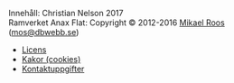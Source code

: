 Innehåll: Christian Nelson 2017  
Ramverket Anax Flat: Copyright &copy; 2012-2016 [Mikael Roos](https://mikaelroos.se) (mos@dbwebb.se)

* [Licens](license)
* [Kakor (cookies)](cookies)
* [Kontaktuppgifter](contact)
